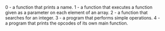 0 - a function that prints a name.
1 - a function that executes a function given as a parameter on each element of an array.
2 - a function that searches for an integer.
3 - a program that performs simple operations.
4 - a program that prints the opcodes of its own main function.
